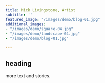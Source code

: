 ```yaml
---
title: Mick Livingstone, Artist
subtitle: ''
featured_image: "/images/demo/blog-01.jpg"
additional_images:
- "/images/demo/square-04.jpg"
- "/images/demo/landscape-04.jpg"
- "/images/demo/blog-01.jpg"

---
```

## heading

more text and stories.